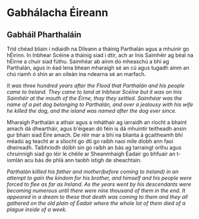 # Gabhálacha Éireann
## Gabháil Pharthaláin
Tríd chéad bliain i ndiaidh na Díleann a tháinig
Parthalán agus a mhuinir go hÉirinn. In Inbhear
Scéine a tháinig siad i dtír, ach ar Inis Saimhéir ag béal
na hÉirne a chuir siad fúthu. Saimhéar ab ainm do
mheaschú a bhí ag Parthalán, agus in éad lena bhean
mharaigh sé an cú agus tugadh ainm an chú riamh ó
shin ar an oileán ina ndearna sé an marfach.

*It was three hundred years after the Flood that
Parthalán and his people came to Ireland. They came to
land at Inbhear Scéine but it was on Inis Saimhéir at
the mouth of the Éirne, thay they settled. Saimhéar
was the name of a pet dog belonging to Parthalán, and
over a jealousy with his wife he killed the dog, and
the island was named after the dog ever since.*

Mharaigh Parthalán a athair agus a mháthair ag
iarraidh an ríocht a bhaint amach dá dheartháir, agus
b'éigean dó féin is dá mhuintir teitheadh ansin gur
bhain siad Éire amach. De réir mar a bhí na blianta á
gcaitheamh bhí méadú ag teacht ar a sliocht go dtí go
raibh naoi míle díobh ann faoi dheireadh. Taibhríodh 
dóibh sin go raibh an bás ag tarraingt orthu agus
chruinnigh siad go léir le chéile ar Sheanmhaigh Éadair
go bhfuair an t-iomlán acu bás de phlá ann taobh istigh
de sheachtain.

*Parthalán killled his father and mother(before coming to Ireland)
in an attempt to gain the kindom for his brother, and himself and his
people were forced to flee as far as Ireland. As the years went by
his descendants were becoming numerous until there were nine thousand
of them in the end. It appeared in a dream to these that death was 
coming to them and they all gathered on the old plain of Éadair where 
the whole lot of them died of a plague inside of a week.*

